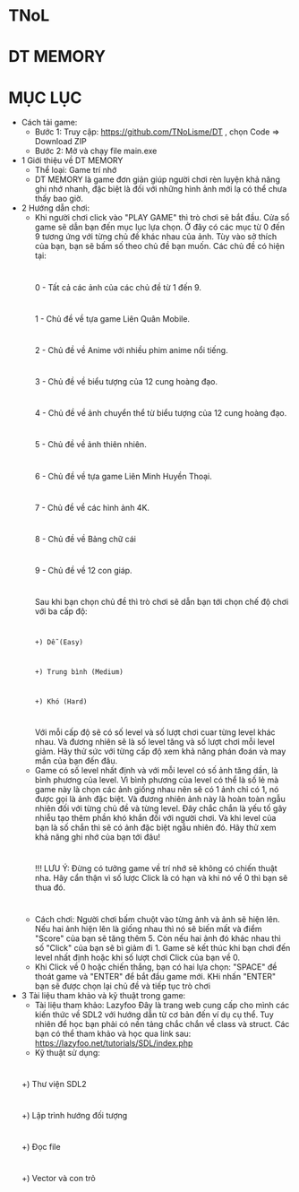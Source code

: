
# TNoL
# DT MEMORY
# MỤC LỤC
* Cách tải game:
  - Bước 1: Truy cập: https://github.com/TNoLisme/DT , chọn Code => Download ZIP
  - Bước 2: Mở và chạy file main.exe
* 1  Giới thiệu về DT MEMORY
  - Thể loại: Game trí nhớ
  - DT MEMORY là game đơn giản giúp người chơi rèn luyện khả năng ghi nhớ nhanh, đặc biệt là đối với những hình ảnh mới
    lạ có thể chưa thấy bao giờ.
* 2  Hướng dẫn chơi:
  - Khi người chơi click vào "PLAY GAME" thì trò chơi sẽ bắt đầu. Cửa sổ game sẽ dẫn bạn đến mục lục lựa chọn. Ở đây có
    các mục từ 0 đến 9 tương ứng với từng chủ đề khác nhau của ảnh. Tùy vào sở thích của bạn, bạn sẽ bấm số theo chủ đề
    bạn muốn. Các chủ đề có hiện tại:
    #
    0 - Tất cả các ảnh của các chủ đề từ 1 đến 9.
    #
    1 - Chủ đề về tựa game Liên Quân Mobile.
    #
    2 - Chủ đề về Anime với nhiều phim anime nổi tiếng.
    #
    3 - Chủ đề về biểu tượng của 12 cung hoàng đạo.
    #
    4 - Chủ đề về ảnh chuyển thể từ biểu tượng của 12 cung hoàng đạo.
    #
    5 - Chủ đề về ảnh thiên nhiên.
    #
    6 - Chủ đề về tựa game Liên Minh Huyền Thoại.
    #
    7 - Chủ đề về các hình ảnh 4K.
    #
    8 - Chủ đề về Bảng chữ cái
    #
    9 - Chủ đề về 12 con giáp.
    #
    Sau khi bạn chọn chủ đề thì trò chơi sẽ dẫn bạn tới chọn chế độ chơi với ba cấp độ:
    #
        +) Dễ (Easy)
    #
        +) Trung bình (Medium)
    #
        +) Khó (Hard)
    #
    Với mỗi cấp độ sẽ có số level và số lượt chơi cuar từng level khác nhau. Và đương nhiên sẽ là số level tăng và số lượt chơi mỗi level giảm.
    Hãy thử sức với từng cấp độ xem khả năng phán đoán và may mắn của bạn đến đâu.
  - Game có số level nhất định và với mỗi level có số ảnh tăng dần, là bình phương của level. Vì bình phương của level có thể là số lẻ mà game này là chọn các ảnh giống nhau nên sẽ có 1 ảnh chỉ có 1, nó được gọi là ảnh đặc biệt. Và đương nhiên ảnh này là hoàn toàn ngẫu nhiên đối với từng chủ đề và từng level. Đây chắc chắn là yếu tố gây nhiễu tạo thêm phần khó khắn đối với người chơi. Và khi level của bạn là số chắn thì sẽ có ảnh đặc biệt ngẫu nhiên đó. Hãy thử xem khả năng ghi nhớ của bạn tới đâu!
     #
    !!! LƯU Ý: Đừng có tưởng game về trí nhớ sẽ không có chiến thuật nha. Hãy cẩn thận vì số lược Click là có hạn và khi nó về 0 thì bạn sẽ thua đó.
    #
  - Cách chơi: Người chơi bấm chuột vào từng ảnh và ảnh sẽ hiện lên. Nếu hai ảnh hiện lên là giống nhau thì nó sẽ biến
    mất và điểm "Score" của bạn sẽ tăng thêm 5. Còn nếu hai ảnh đó khác nhau thì số "Click" của bạn sẽ bì giảm đi 1.
    Game sẽ kết thúc khi bạn chơi đến level nhất định hoặc khi số lượt chơi Click của bạn về 0.
  - Khi Click về 0 hoặc chiến thắng, bạn có hai lựa chọn: "SPACE" đề thoát game và "ENTER" để bắt đầu game mới.
    KHi nhấn "ENTER" bạn sẽ được chọn lại chủ đề và tiếp tục trò chơi
* 3 Tài liệu tham khảo và kỹ thuật trong game:
  - Tài liệu tham khảo: Lazyfoo
    Đây là trang web cung cấp cho mình các kiến thức về SDL2 với hướng dẫn từ cơ bản đến ví dụ cụ thể. Tuy nhiên để học
    bạn phải có nền tảng chắc chắn về class và struct. Các bạn có thể tham khảo và học qua link sau: https://lazyfoo.net/tutorials/SDL/index.php
  - Kỹ thuật sử dụng:
   #
    +) Thư viện SDL2
  #
    +) Lập trình hướng đối tượng
  #
    +) Đọc file
  #
    +) Vector và con trỏ 
